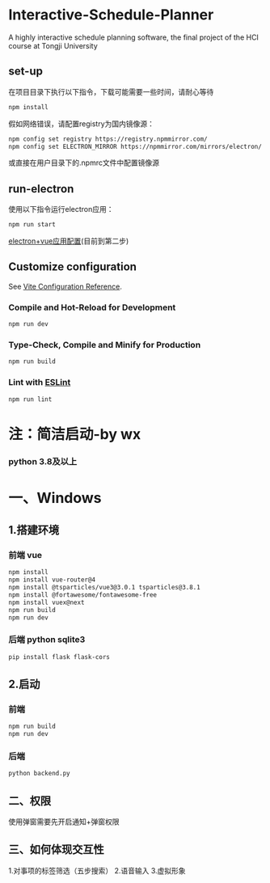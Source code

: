 # Interactive-Schedule-Planner
A highly interactive schedule planning software, the final project of the HCI course at Tongji University

## set-up
在项目目录下执行以下指令，下载可能需要一些时间，请耐心等待
```bash
npm install 
```

假如网络错误，请配置registry为国内镜像源：
```bash
npm config set registry https://registry.npmmirror.com/
npm config set ELECTRON_MIRROR https://npmmirror.com/mirrors/electron/
```
或直接在用户目录下的.npmrc文件中配置镜像源

## run-electron
使用以下指令运行electron应用：
```bash
npm run start
```

[electron+vue应用配置](https://blog.csdn.net/weixin_44582045/article/details/133927098)(目前到第二步)

## Customize configuration

See [Vite Configuration Reference](https://vite.dev/config/).

### Compile and Hot-Reload for Development

```sh
npm run dev
```

### Type-Check, Compile and Minify for Production

```sh
npm run build
```

### Lint with [ESLint](https://eslint.org/)

```sh
npm run lint
```


# 注：简洁启动-by wx
### python 3.8及以上
# 一、Windows
## 1.搭建环境
### 前端 vue
```bash
npm install
npm install vue-router@4
npm install @tsparticles/vue3@3.0.1 tsparticles@3.8.1
npm install @fortawesome/fontawesome-free
npm install vuex@next
npm run build
npm run dev
```

### 后端 python sqlite3
```bash
pip install flask flask-cors
```

## 2.启动
### 前端
```bash
npm run build
npm run dev
```

### 后端
```bash
python backend.py
```

## 二、权限
使用弹窗需要先开启通知+弹窗权限
## 三、如何体现交互性
1.对事项的标签筛选（五步搜索）
2.语音输入
3.虚拟形象